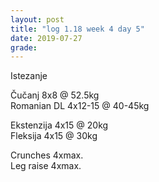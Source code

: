 ```yaml
---
layout: post
title: "log 1.18 week 4 day 5"
date: 2019-07-27
grade:
---
```



Istezanje

Čučanj 8x8 @ 52.5kg  
Romanian DL 4x12-15 @ 40-45kg   

Ekstenzija 4x15 @ 20kg    
Fleksija 4x15 @ 30kg       
     
Crunches 4xmax.          
Leg raise 4xmax.  
